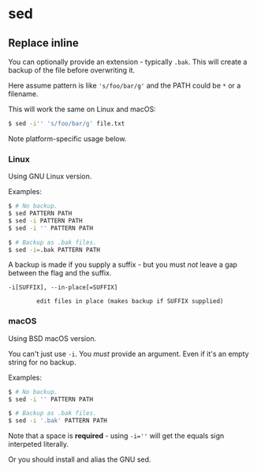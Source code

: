 # sed

## Replace inline

You can optionally provide an extension - typically `.bak`. This will create a backup of the file before overwriting it.

Here assume pattern is like `'s/foo/bar/g'` and the PATH could be `*` or a filename.

This will work the same on Linux and macOS:

```sh
$ sed -i'' 's/foo/bar/g' file.txt
```

Note platform-specific usage below.

### Linux

Using GNU Linux version.

Examples:

```sh
$ # No backup.
$ sed PATTERN PATH
$ sed -i PATTERN PATH
$ sed -i '' PATTERN PATH

$ # Backup as .bak files.
$ sed -i=.bak PATTERN PATH
```

A backup is made if you supply a suffix - but you must _not_ leave a gap between the flag and the suffix.

```
-i[SUFFIX], --in-place[=SUFFIX]

        edit files in place (makes backup if SUFFIX supplied)
```

### macOS

Using BSD macOS version.

You can't just use `-i`. You _must_ provide an argument. Even if it's an empty string for no backup.

Examples:

```sh
$ # No backup.
$ sed -i '' PATTERN PATH

$ # Backup as .bak files.
$ sed -i '.bak' PATTERN PATH
```

Note that a space is **required** - using `-i=''` will get the equals sign interpeted literally.

Or you should install and alias the GNU sed.
